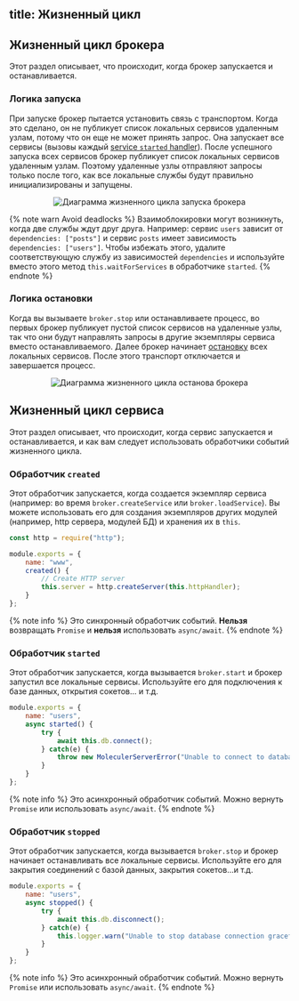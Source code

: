 title: Жизненный цикл
---

## Жизненный цикл брокера
Этот раздел описывает, что происходит, когда брокер запускается и останавливается.

### Логика запуска
При запуске брокер пытается установить связь с транспортом. Когда это сделано, он не публикует список локальных сервисов удаленным узлам, потому что он еще не может принять запрос. Она запускает все сервисы (вызовы каждый [service `started` handler](lifecycle.html#started-event-handler)). После успешного запуска всех сервисов брокер публикует список локальных сервисов удаленным узлам. Поэтому удаленные узлы отправляют запросы только после того, как все локальные службы будут правильно инициализированы и запущены.

<div align="center">
    <img src="../../../docs/0.14/assets/lifecycle/broker-start.svg" alt="Диаграмма жизненного цикла запуска брокера" />
</div>

{% note warn Avoid deadlocks %}
Взаимоблокировки могут возникнуть, когда две службы ждут друг друга. Например: сервис `users` зависит от `dependencies: ["posts"]` и сервис `posts` имеет зависимость `dependencies: ["users"]`. Чтобы избежать этого, удалите соответствующую службу из зависимостей `dependencies` и используйте вместо этого метод `this.waitForServices` в обработчике `started`.
{% endnote %}

### Логика остановки
Когда вы вызываете `broker.stop` или останавливаете процесс, во первых брокер публикует пустой список сервисов на удаленные узлы, так что они будут направлять запросы в другие экземпляры сервиса вместо останавливаемого. Далее брокер начинает [остановку](#stopped-event-handler) всех локальных сервисов. После этого транспорт отключается и завершается процесс.

<div align="center">
    <img src="../../../docs/0.14/assets/lifecycle/broker-stop.svg" alt="Диаграмма жизненного цикла останова брокера" />
</div>

## Жизненный цикл сервиса
Этот раздел описывает, что происходит, когда сервис запускается и останавливается, и как вам следует использовать обработчики событий жизненного цикла.

### Обработчик `created`
Этот обработчик запускается, когда создается экземпляр сервиса (например: во время `broker.createService` или `broker.loadService`). Вы можете использовать его для создания экземпляров других модулей (например, http сервера, модулей БД) и хранения их в `this`.

```js
const http = require("http");

module.exports = {
    name: "www",
    created() {
        // Create HTTP server
        this.server = http.createServer(this.httpHandler);
    }
};
```

{% note info %}
Это синхронный обработчик событий. **Нельзя** возвращать `Promise` и **нельзя** использовать `async/await`.
{% endnote %}

### Обработчик `started`
Этот обработчик запускается, когда вызывается `broker.start` и брокер запустил все локальные сервисы. Используйте его для подключения к базе данных, открытия сокетов... и т.д.

```js
module.exports = {
    name: "users",
    async started() {
        try {
            await this.db.connect();
        } catch(e) {
            throw new MoleculerServerError("Unable to connect to database.", e.message);
        }
    }
};
```

{% note info %}
Это асинхронный обработчик событий. Можно вернуть `Promise` или использовать `async/await`.
{% endnote %}

### Обработчик `stopped`
Этот обработчик запускается, когда вызывается `broker.stop` и брокер начинает останавливать все локальные сервисы. Используйте его для закрытия соединений с базой данных, закрытия сокетов...и т.д.

```js
module.exports = {
    name: "users",
    async stopped() {
        try {
            await this.db.disconnect();
        } catch(e) {
            this.logger.warn("Unable to stop database connection gracefully.", e);
        }
    }
};
```

{% note info %}
Это асинхронный обработчик событий. Можно вернуть `Promise` или использовать `async/await`.
{% endnote %}
